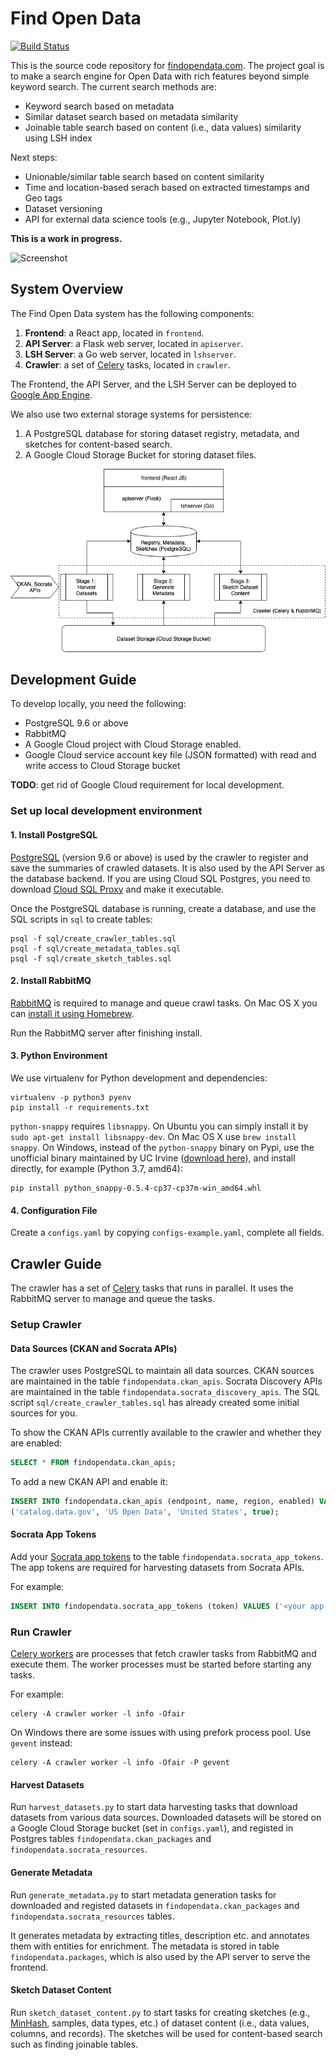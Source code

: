 # Find Open Data

[![Build Status](https://travis-ci.org/findopendata/findopendata.svg?branch=master)](https://travis-ci.org/findopendata/findopendata)

This is the source code repository for [findopendata.com](https://findopendata.com).
The project goal is to make a search engine for Open Data with rich 
features beyond simple keyword search. The current search methods are:

* Keyword search based on metadata
* Similar dataset search based on metadata similarity
* Joinable table search based on content (i.e., data values) similarity using LSH index

Next steps:

 * Unionable/similar table search based on content similarity
 * Time and location-based serach based on extracted timestamps and Geo tags
 * Dataset versioning
 * API for external data science tools (e.g., Jupyter Notebook, Plot.ly)

**This is a work in progress.**

![Screenshot](screencapture.gif)

## System Overview

The Find Open Data system has the following components:

1. **Frontend**: a React app, located in `frontend`.
2. **API Server**: a Flask web server, located in `apiserver`.
3. **LSH Server**: a Go web server, located in `lshserver`.
4. **Crawler**: a set of [Celery](https://docs.celeryproject.org/en/latest/userguide/tasks.html) tasks, located in `crawler`. 

The Frontend, the API Server, and the LSH Server can be 
deployed to 
[Google App Engine](https://cloud.google.com/appengine/docs/).

We also use two external storage systems for persistence:

1. A PostgreSQL database for storing dataset registry, metadata,
and sketches for content-based search.
2. A Google Cloud Storage Bucket for storing dataset files.

![System Overview](system_overview.png)

## Development Guide

To develop locally, you need the following:

* PostgreSQL 9.6 or above
* RabbitMQ
* A Google Cloud project with Cloud Storage enabled.
* Google Cloud service account key file (JSON formatted) with read and write access to Cloud Storage bucket

**TODO**: get rid of Google Cloud requirement for local development.

### Set up local development environment

#### 1. Install PostgreSQL

[PostgreSQL](https://www.postgresql.org/download/) 
(version 9.6 or above) is used by the crawler to register and save the
summaries of crawled datasets. It is also used by the API Server as the 
database backend.
If you are using Cloud SQL Postgres, you need to download 
[Cloud SQL Proxy](https://cloud.google.com/sql/docs/postgres/connect-admin-proxy#install)
and make it executable.

Once the PostgreSQL database is running, create a database, and
use the SQL scripts in `sql` to create tables:
```
psql -f sql/create_crawler_tables.sql
psql -f sql/create_metadata_tables.sql
psql -f sql/create_sketch_tables.sql
```

#### 2. Install RabbitMQ

[RabbitMQ](https://www.rabbitmq.com/download.html) 
is required to manage and queue crawl tasks.
On Mac OS X you can [install it using Homebrew](https://www.rabbitmq.com/install-homebrew.html).

Run the RabbitMQ server after finishing install.

#### 3. Python Environment

We use virtualenv for Python development and dependencies:
```
virtualenv -p python3 pyenv
pip install -r requirements.txt
```

`python-snappy` requires `libsnappy`. On Ubuntu you can 
simply install it by `sudo apt-get install libsnappy-dev`.
On Mac OS X use `brew install snappy`.
On Windows, instead of the `python-snappy` binary on Pypi, use the 
unofficial binary maintained by UC Irvine 
([download here](https://www.lfd.uci.edu/~gohlke/pythonlibs/)),
and install directly, for example (Python 3.7, amd64):
```
pip install python_snappy‑0.5.4‑cp37‑cp37m‑win_amd64.whl
```

#### 4. Configuration File

Create a `configs.yaml` by copying `configs-example.yaml`, complete all fields.


## Crawler Guide

The crawler has a set of [Celery](http://www.celeryproject.org/) tasks that 
runs in parallel.
It uses the RabbitMQ server to manage and queue the tasks.

### Setup Crawler

#### Data Sources (CKAN and Socrata APIs)

The crawler uses PostgreSQL to maintain all data sources.
CKAN sources are maintained in the table `findopendata.ckan_apis`.
Socrata Discovery APIs are maintained in the table 
`findopendata.socrata_discovery_apis`.
The SQL script `sql/create_crawler_tables.sql` has already created some 
initial sources for you.

To show the CKAN APIs currently available to the crawler and whether they
are enabled:
```sql
SELECT * FROM findopendata.ckan_apis;
```

To add a new CKAN API and enable it:
```sql
INSERT INTO findopendata.ckan_apis (endpoint, name, region, enabled) VALUES
('catalog.data.gov', 'US Open Data', 'United States', true);
```

#### Socrata App Tokens

Add your [Socrata app tokens](https://dev.socrata.com/docs/app-tokens.html) 
to the table `findopendata.socrata_app_tokens`.
The app tokens are required for harvesting datasets from Socrata APIs.

For example:
```sql
INSERT INTO findopendata.socrata_app_tokens (token) VALUES ('<your app token>');
```

### Run Crawler

[Celery workers](https://docs.celeryproject.org/en/latest/userguide/workers.html) 
are processes that fetch crawler tasks from RabbitMQ and execute them.
The worker processes must be started before starting any tasks.

For example:
```
celery -A crawler worker -l info -Ofair
```

On Windows there are some issues with using prefork process pool.
Use `gevent` instead:
```
celery -A crawler worker -l info -Ofair -P gevent
```

#### Harvest Datasets

Run `harvest_datasets.py` to start data harvesting tasks that download 
datasets from various data sources. Downloaded datasets will be stored on
a Google Cloud Storage bucket (set in `configs.yaml`), and registed in 
Postgres tables 
`findopendata.ckan_packages` and `findopendata.socrata_resources`.

#### Generate Metadata

Run `generate_metadata.py` to start metadata generation tasks for 
downloaded and registed datasets in 
`findopendata.ckan_packages` and `findopendata.socrata_resources`
tables.

It generates metadata by extracting titles, description etc. and 
annotates them with entities for enrichment.
The metadata is stored in table `findopendata.packages`, which is 
also used by the API server to serve the frontend.

#### Sketch Dataset Content

Run `sketch_dataset_content.py` to start tasks for creating 
sketches (e.g., 
[MinHash](https://github.com/ekzhu/datasketch),
samples, data types, etc.) of dataset
content (i.e., data values, columns, and records).
The sketches will be used for content-based search such as
finding joinable tables.

